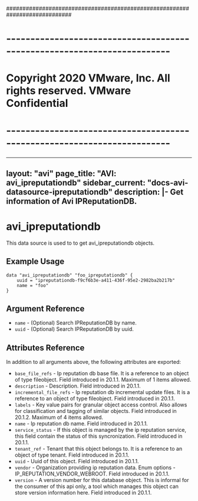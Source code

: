 ############################################################################
# ------------------------------------------------------------------------
# Copyright 2020 VMware, Inc.  All rights reserved. VMware Confidential
# ------------------------------------------------------------------------
###

---
layout: "avi"
page_title: "AVI: avi_ipreputationdb"
sidebar_current: "docs-avi-datasource-ipreputationdb"
description: |-
  Get information of Avi IPReputationDB.
---

# avi_ipreputationdb

This data source is used to to get avi_ipreputationdb objects.

## Example Usage

```hcl
data "avi_ipreputationdb" "foo_ipreputationdb" {
    uuid = "ipreputationdb-f9cf6b3e-a411-436f-95e2-2982ba2b217b"
    name = "foo"
}
```

## Argument Reference

* `name` - (Optional) Search IPReputationDB by name.
* `uuid` - (Optional) Search IPReputationDB by uuid.

## Attributes Reference

In addition to all arguments above, the following attributes are exported:

* `base_file_refs` - Ip reputation db base file. It is a reference to an object of type fileobject. Field introduced in 20.1.1. Maximum of 1 items allowed.
* `description` - Description. Field introduced in 20.1.1.
* `incremental_file_refs` - Ip reputation db incremental update files. It is a reference to an object of type fileobject. Field introduced in 20.1.1.
* `labels` - Key value pairs for granular object access control. Also allows for classification and tagging of similar objects. Field introduced in 20.1.2. Maximum of 4 items allowed.
* `name` - Ip reputation db name. Field introduced in 20.1.1.
* `service_status` - If this object is managed by the ip reputation service, this field contain the status of this syncronization. Field introduced in 20.1.1.
* `tenant_ref` - Tenant that this object belongs to. It is a reference to an object of type tenant. Field introduced in 20.1.1.
* `uuid` - Uuid of this object. Field introduced in 20.1.1.
* `vendor` - Organization providing ip reputation data. Enum options - IP_REPUTATION_VENDOR_WEBROOT. Field introduced in 20.1.1.
* `version` - A version number for this database object. This is informal for the consumer of this api only, a tool which manages this object can store version information here. Field introduced in 20.1.1.

